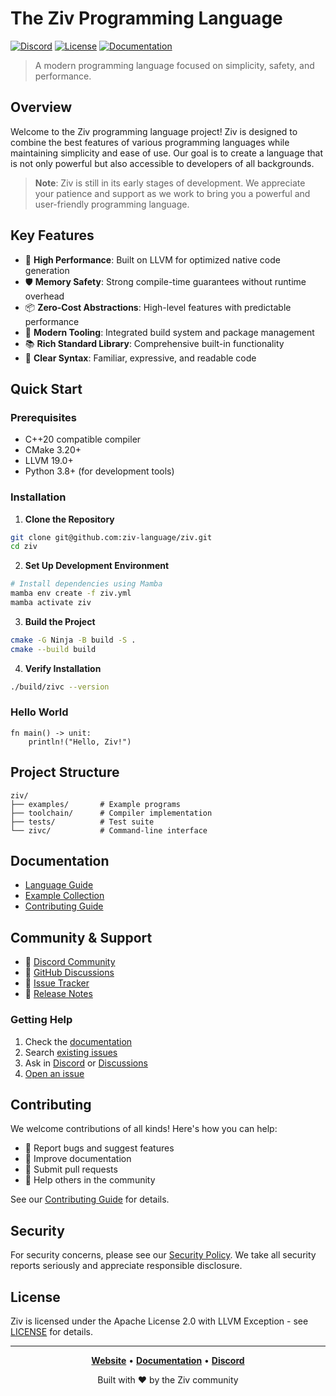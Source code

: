 <!--
Part of the Ziv Programming Language, under the Apache License v2.0 with LLVM
See /LICENSE for license details.
SPDX-License-Identifier: Apache-2.0 WITH LLVM-exception
-->

# The Ziv Programming Language

[![Discord](https://img.shields.io/discord/1310665530763513927?color=7289DA&label=Discord&logo=discord&logoColor=white)](https://discord.gg/jNxqNSdyQH)
[![License](https://img.shields.io/badge/License-Apache_2.0-blue.svg)](LICENSE)
[![Documentation](https://img.shields.io/badge/docs-website-blue)](https://ziv-language.github.io/book/)

> A modern programming language focused on simplicity, safety, and performance.

## Overview

Welcome to the Ziv programming language project! Ziv is designed to combine the best features of various programming languages while maintaining simplicity and ease of use. Our goal is to create a language that is not only powerful but also accessible to developers of all backgrounds.

> **Note**: Ziv is still in its early stages of development. We appreciate your patience and support as we work to bring you a powerful and user-friendly programming language.

## Key Features

- 🚀 **High Performance**: Built on LLVM for optimized native code generation
- 🛡️ **Memory Safety**: Strong compile-time guarantees without runtime overhead
- 📦 **Zero-Cost Abstractions**: High-level features with predictable performance
- 🔧 **Modern Tooling**: Integrated build system and package management
- 📚 **Rich Standard Library**: Comprehensive built-in functionality
- 🌟 **Clear Syntax**: Familiar, expressive, and readable code

## Quick Start

### Prerequisites

- C++20 compatible compiler
- CMake 3.20+
- LLVM 19.0+
- Python 3.8+ (for development tools)

### Installation

1. **Clone the Repository**
```bash
git clone git@github.com:ziv-language/ziv.git
cd ziv
```

2. **Set Up Development Environment**
```bash
# Install dependencies using Mamba
mamba env create -f ziv.yml
mamba activate ziv
```

3. **Build the Project**
```bash
cmake -G Ninja -B build -S .
cmake --build build
```

4. **Verify Installation**
```bash
./build/zivc --version
```

### Hello World

```ziv
fn main() -> unit:
    println!("Hello, Ziv!")
```

## Project Structure

```
ziv/
├── examples/       # Example programs
├── toolchain/      # Compiler implementation
├── tests/          # Test suite
└── zivc/           # Command-line interface
```

## Documentation

- [Language Guide](https://ziv-language.github.io/book/)
- [Example Collection](examples/)
- [Contributing Guide](CONTRIBUTING.md)

## Community & Support

- 💬 [Discord Community](https://discord.gg/jNxqNSdyQH)
- 📝 [GitHub Discussions](https://github.com/ziv-language/ziv/discussions)
- 🐛 [Issue Tracker](https://github.com/ziv-language/ziv/issues)
- 📰 [Release Notes](CHANGELOG.md)

### Getting Help

1. Check the [documentation](https://ziv-language.github.io/book/)
2. Search [existing issues](https://github.com/ziv-language/ziv/issues)
3. Ask in [Discord](https://discord.gg/jNxqNSdyQH) or [Discussions](https://github.com/ziv-language/ziv/discussions)
4. [Open an issue](https://github.com/ziv-language/ziv/issues/new/choose)

## Contributing

We welcome contributions of all kinds! Here's how you can help:

- 🐛 Report bugs and suggest features
- 📝 Improve documentation
- 🔧 Submit pull requests
- 💬 Help others in the community

See our [Contributing Guide](CONTRIBUTING.md) for details.

## Security

For security concerns, please see our [Security Policy](SECURITY.md). We take all security reports seriously and appreciate responsible disclosure.

## License

Ziv is licensed under the Apache License 2.0 with LLVM Exception - see [LICENSE](LICENSE) for details.

---

<div align="center">

**[Website](https://ziv-language.org)** • **[Documentation](https://ziv-language.github.io/book/)** • **[Discord](https://discord.gg/jNxqNSdyQH)**

Built with ❤️ by the Ziv community

</div>
